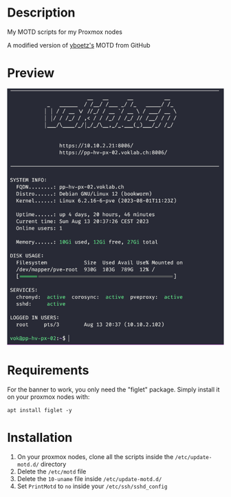Description
=====
My MOTD scripts for my Proxmox nodes

A modified version of [yboetz's](https://github.com/yboetz/motd) MOTD from GitHub

Preview
=====
![preview](preview.png)

Requirements
=====
For the banner to work, you only need the "figlet" package.
Simply install it on your proxmox nodes with:

    apt install figlet -y

Installation
=====

1. On your proxmox nodes, clone all the scripts inside the `/etc/update-motd.d/` directory
2. Delete the `/etc/motd` file
3. Delete the `10-uname` file inside `/etc/update-motd.d/`
4. Set `PrintMotd` to `no` inside your `/etc/ssh/sshd_config`
